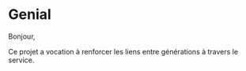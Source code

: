 # Genial

Bonjour,

Ce projet a vocation à renforcer les liens entre générations à travers le service.
